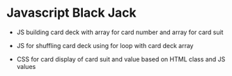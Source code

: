 # Javascript Black Jack

- JS building card deck with array for card number and array for card suit

- JS for shuffling card deck using for loop with card deck array

- CSS for card display of card suit and value based on HTML class and JS values
